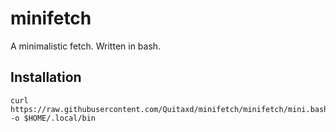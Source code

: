 # minifetch
A minimalistic fetch. Written in bash.

## Installation
```
curl https://raw.githubusercontent.com/Quitaxd/minifetch/minifetch/mini.bash -o $HOME/.local/bin
```
